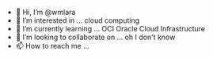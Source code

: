 - 👋 Hi, I’m @wmlara
- 👀 I’m interested in ... cloud computing
- 🌱 I’m currently learning ... OCI Oracle Cloud Infrastructure
- 💞️ I’m looking to collaborate on ... oh I don't know
- 📫 How to reach me ...

<!---
wmlara/wmlara is a ✨ special ✨ repository because its `README.md` (this file) appears on your GitHub profile.
You can click the Preview link to take a look at your changes.
--->
